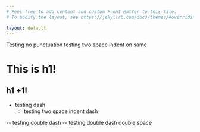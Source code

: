```yaml
---
# Feel free to add content and custom Front Matter to this file.
# To modify the layout, see https://jekyllrb.com/docs/themes/#overriding-theme-defaults

layout: default
---
```

Testing no punctuation
  testing two space indent on same

<h1>This is h1!</h1>
<h2>h1 +1!</h2>

- testing dash
  - testing two space indent dash

-- testing double dash
  -- testing double dash double space


